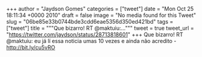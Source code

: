 
+++
author = "Jaydson Gomes"
categories = ["tweet"]
date = "Mon Oct 25 18:11:34 +0000 2010"
draft = false
image = "No media found for this Tweet"
slug = "06be85e33b0744bde3cdd6eae5356d350ed421bd"
tags = ["tweet"]
title = """Que bizarro! RT @maktuiu:..."""
tweet = true
tweet_url = "https://twitter.com/jaydson/status/28713818601"
+++
Que bizarro! RT @maktuiu: eu já lí essa noticia umas 10 vezes e ainda não acredito - http://bit.ly/cu5vRO
